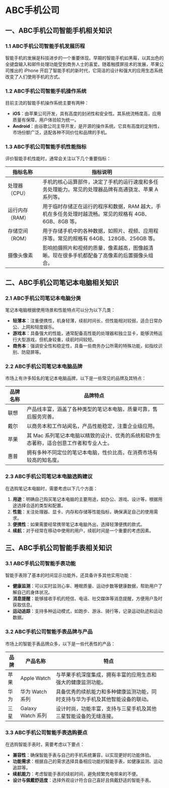 # ABC手机公司

## 一、ABC手机公司智能手机相关知识

### 1.1 ABC手机公司智能手机发展历程
智能手机的发展是科技进步的一个重要体现。早期的智能手机如黑莓，以其出色的全键盘输入和邮件处理功能受到商务人士的喜爱。随着触摸屏技术的发展，苹果公司推出的 iPhone 开启了智能手机的新时代，它简洁的设计和强大的应用生态系统改变了人们使用手机的方式。

### 1.2 ABC手机公司智能手机操作系统
目前主流的智能手机操作系统主要有两种：

- **iOS**：由苹果公司开发，具有高度的封闭性和安全性。其系统流畅度高，应用质量有保障，用户体验较为统一。
- **Android**：由谷歌公司主导开发，是开源的操作系统。它具有高度的定制性，市场份额广泛，适配各种不同价位和品牌的手机。

### 1.3 ABC手机公司智能手机性能指标
评价智能手机性能时，通常会关注以下几个重要指标：

| 指标名称 | 指标说明 |
| --- | --- |
| 处理器（CPU） | 手机的核心运算部件，决定了手机的运行速度和多任务处理能力。常见的处理器品牌有高通骁龙、苹果 A 系列等。 |
| 运行内存（RAM） | 用于临时存储正在运行的程序和数据，RAM 越大，手机在多任务处理时越流畅。常见的规格有 4GB、6GB、8GB 等。 |
| 存储空间（ROM） | 用于存储手机中的各种数据，如照片、视频、应用程序等。常见的规格有 64GB、128GB、256GB 等。 |
| 摄像头像素 | 影响拍摄照片和视频的质量，像素越高，图像越清晰。现在很多手机都配备了高像素的后置摄像头组合。 |

## 二、ABC手机公司笔记本电脑相关知识

### 2.1 ABC手机公司笔记本电脑分类
笔记本电脑根据使用场景和性能特点可以分为以下几类：

- **轻薄本**：注重便携性，机身轻薄，续航时间长，但性能相对较弱，适合日常办公、上网和轻度娱乐。
- **游戏本**：具备强大的性能，通常配备高性能的处理器和独立显卡，能够流畅运行大型游戏，但机身较重，续航时间较短。
- **商务本**：强调安全性和稳定性，具备一些商务办公所需的特殊功能，如指纹识别、防窥屏等。

### 2.2 ABC手机公司笔记本电脑品牌
市场上有许多知名的笔记本电脑品牌，以下是一些常见的品牌及其特点：

| 品牌名称 | 品牌特点 |
| --- | --- |
| 联想 | 产品线丰富，涵盖了各种类型的笔记本电脑，质量可靠，售后服务完善。 |
| 戴尔 | 以商务本和工作站闻名，产品性能稳定，注重企业级应用。 |
| 苹果 | 其 Mac 系列笔记本电脑以精致的设计、优秀的系统和软件生态著称，适合创意工作者和专业人士。 |
| 惠普 | 拥有多种不同定位的笔记本电脑，性价比高，在消费市场有较高的知名度。 |

### 2.3 ABC手机公司笔记本电脑选购建议
在选购笔记本电脑时，需要考虑以下几个方面：

1. **用途**：明确自己购买笔记本电脑的主要用途，如办公、游戏、设计等，根据用途选择合适的类型和配置。
2. **性能**：关注处理器、显卡、内存和存储等性能指标，确保满足自己的使用需求。
3. **便携性**：如果需要经常携带笔记本电脑外出，选择轻薄便携的款式。
4. **续航**：对于经常在移动中使用的用户，续航时间是一个重要的考虑因素。

## 三、ABC手机公司智能手表相关知识

### 3.1 ABC手机公司智能手表功能
智能手表除了基本的时间显示功能外，还具备许多其他实用功能：

- **健康监测**：可以实时监测心率、睡眠质量、运动步数等健康数据，帮助用户了解自己的身体状况。
- **消息提醒**：能够接收手机的短信、电话、社交媒体等消息提醒，方便用户及时获取信息。
- **运动追踪**：支持多种运动模式，如跑步、游泳、骑行等，记录运动轨迹和运动数据。

### 3.2 ABC手机公司智能手表品牌与产品
市场上的智能手表品牌众多，以下是一些代表性的产品：

| 品牌 | 产品名称 | 特点 |
| --- | --- | --- |
| 苹果 | Apple Watch | 与苹果手机深度集成，拥有丰富的应用生态和强大的健康监测功能。 |
| 华为 | 华为 Watch 系列 | 具备优秀的续航能力和多种健康监测功能，同时支持与华为手机及其他智能设备的联动。 |
| 三星 | Galaxy Watch 系列 | 设计时尚，功能丰富，支持与三星手机及其他三星智能设备的无缝连接。 |

### 3.3 ABC手机公司智能手表选购要点
在选购智能手表时，需要考虑以下要点：

- **兼容性**：确保智能手表与自己的手机系统兼容，以实现更好的功能体验。
- **功能需求**：根据自己的需求选择具备相应功能的智能手表，如健康监测、运动追踪等。
- **续航能力**：考虑智能手表的续航时间，避免频繁充电带来的不便。
- **设计与佩戴舒适度**：选择外观设计符合自己喜好且佩戴舒适的智能手表。